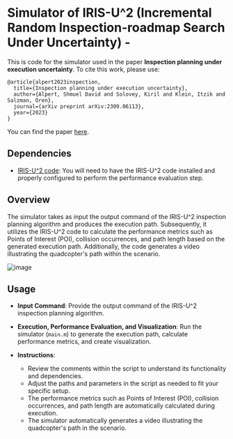 # Simulator of IRIS-U^2 (Incremental Random Inspection-roadmap Search Under Uncertainty) - 

This is code for the simulator used in the paper **Inspection planning under execution uncertainty**. To cite this work, please use:

```
@article{alpert2023inspection,
  title={Inspection planning under execution uncertainty},
  author={Alpert, Shmuel David and Solovey, Kiril and Klein, Itzik and Salzman, Oren},
  journal={arXiv preprint arXiv:2309.06113},
  year={2023}
}
```
You can find the paper [here](https://arxiv.org/pdf/2309.06113.pdf).

## Dependencies

- [IRIS-U^2 code](https://github.com/CRL-Technion/IRIS-UU): You will need to have the IRIS-U^2 code installed and properly configured to perform the performance evaluation step.


## Overview

The simulator takes as input the output command of the IRIS-U^2 inspection planning algorithm and produces the execution path. 
Subsequently, it utilizes the IRIS-U^2 code to calculate the performance metrics such as Points of Interest (POI), collision occurrences, and path length based on the generated execution path. 
Additionally, the code generates a video illustrating the quadcopter's path within the scenario.

![image](https://github.com/CRL-Technion/Simulator-IRIS-UU/assets/68165604/c7f0c151-b1c2-454e-86b1-453a375520d0)


## Usage

- **Input Command**: 
  Provide the output command of the IRIS-U^2 inspection planning algorithm.

- **Execution, Performance Evaluation, and Visualization**:
  Run the simulator (`main.m`) to generate the execution path, calculate performance metrics, and create visualization.

- **Instructions**:
  - Review the comments within the script to understand its functionality and dependencies.
  - Adjust the paths and parameters in the script as needed to fit your specific setup.
  - The performance metrics such as Points of Interest (POI), collision occurrences, and path length are automatically calculated during execution.
  - The simulator automatically generates a video illustrating the quadcopter's path in the scenario.


